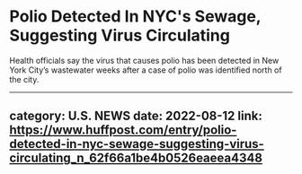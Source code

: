 # Polio Detected In NYC's Sewage, Suggesting Virus Circulating

Health officials say the virus that causes polio has been detected in New York City’s wastewater weeks after a case of polio was identified north of the city.

---
category: U.S. NEWS
date: 2022-08-12
link: https://www.huffpost.com/entry/polio-detected-in-nyc-sewage-suggesting-virus-circulating_n_62f66a1be4b0526eaeea4348
---
